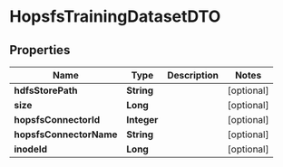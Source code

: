 # HopsfsTrainingDatasetDTO

## Properties
Name | Type | Description | Notes
------------ | ------------- | ------------- | -------------
**hdfsStorePath** | **String** |  |  [optional]
**size** | **Long** |  |  [optional]
**hopsfsConnectorId** | **Integer** |  |  [optional]
**hopsfsConnectorName** | **String** |  |  [optional]
**inodeId** | **Long** |  |  [optional]
